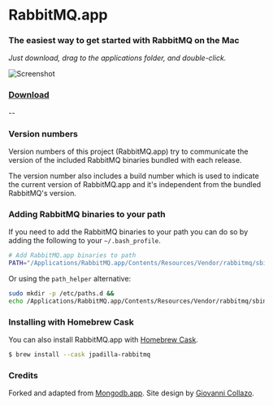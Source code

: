 # RabbitMQ.app

### The easiest way to get started with RabbitMQ on the Mac

*Just download, drag to the applications folder, and double-click.*

![Screenshot](https://jpadilla.github.io/rabbitmqapp/assets/img/screenshot.png)

### [Download](http://jpadilla.github.io/rabbitmqapp)

--

### Version numbers

Version numbers of this project (RabbitMQ.app) try to communicate the version of the included RabbitMQ binaries bundled with each release.

The version number also includes a build number which is used to indicate the current version of RabbitMQ.app and it's independent from the bundled RabbitMQ's version.

### Adding RabbitMQ binaries to your path

If you need to add the RabbitMQ binaries to your path you can do so by adding the following to your `~/.bash_profile`.

```bash
# Add RabbitMQ.app binaries to path
PATH="/Applications/RabbitMQ.app/Contents/Resources/Vendor/rabbitmq/sbin:$PATH"
```

Or using the `path_helper` alternative:
 
 ```bash
sudo mkdir -p /etc/paths.d &&
echo /Applications/RabbitMQ.app/Contents/Resources/Vendor/rabbitmq/sbin | sudo tee /etc/paths.d/rabbitmqapp
 ```

### Installing with Homebrew Cask

You can also install RabbitMQ.app with [Homebrew Cask](https://formulae.brew.sh/cask/jpadilla-rabbitmq#default).

```bash
$ brew install --cask jpadilla-rabbitmq
```

### Credits

Forked and adapted from [Mongodb.app](https://github.com/gcollazo/mongodbapp). Site design by [Giovanni Collazo](https://twitter.com/gcollazo).
